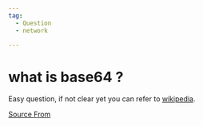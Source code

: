 ```yaml
---
tag:
  - Question
  - network

---
```

  
# what is base64 ?

Easy question, if not clear yet you can refer to [wikipedia](https://en.wikipedia.org/wiki/Base64).


[Source From](https://bigfrontend.dev/question/base64)

  